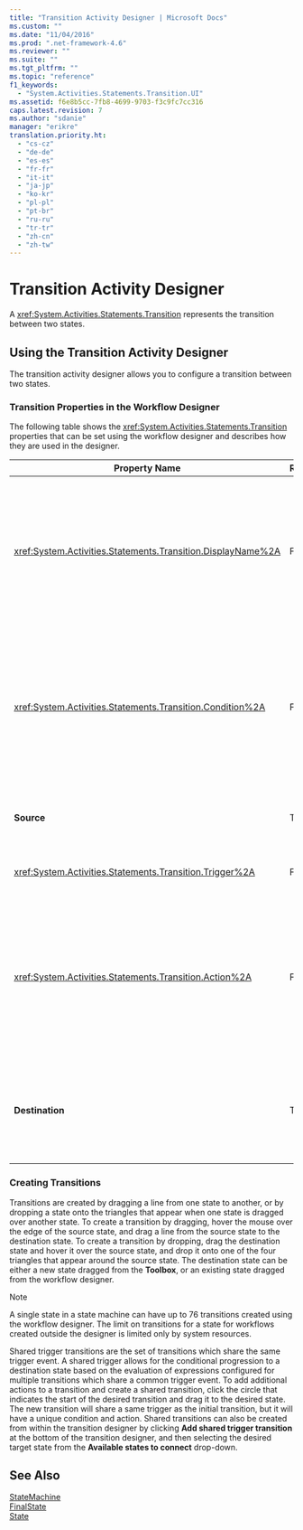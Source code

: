 ```yaml
---
title: "Transition Activity Designer | Microsoft Docs"
ms.custom: ""
ms.date: "11/04/2016"
ms.prod: ".net-framework-4.6"
ms.reviewer: ""
ms.suite: ""
ms.tgt_pltfrm: ""
ms.topic: "reference"
f1_keywords: 
  - "System.Activities.Statements.Transition.UI"
ms.assetid: f6e8b5cc-7fb8-4699-9703-f3c9fc7cc316
caps.latest.revision: 7
ms.author: "sdanie"
manager: "erikre"
translation.priority.ht: 
  - "cs-cz"
  - "de-de"
  - "es-es"
  - "fr-fr"
  - "it-it"
  - "ja-jp"
  - "ko-kr"
  - "pl-pl"
  - "pt-br"
  - "ru-ru"
  - "tr-tr"
  - "zh-cn"
  - "zh-tw"
---
```

# Transition Activity Designer
A <xref:System.Activities.Statements.Transition> represents the transition between two states.  
  
## Using the Transition Activity Designer  
 The transition activity designer allows you to configure a transition between two states.  
  
### Transition Properties in the Workflow Designer  
 The following table shows the <xref:System.Activities.Statements.Transition> properties that can be set using the workflow designer and describes how they are used in the designer.  
  
|Property Name|Required|Usage|  
|-------------------|--------------|-----------|  
|<xref:System.Activities.Statements.Transition.DisplayName%2A>|False|Specifies the friendly name of the <xref:System.Activities.Statements.Transition> activity designer. The default value is **T1**. The value can be edited in the property grid, in the header of the expanded transition designer, and in the header of the action section within the expanded transition designer. The <xref:System.Activities.Activity.DisplayName%2A> is used in the breadcrumb navigation that is displayed at the top of the workflow designer.<br /><br /> Although the <xref:System.Activities.Activity.DisplayName%2A> is not strictly required, it is a best practice to use one.|  
|<xref:System.Activities.Statements.Transition.Condition%2A>|False|If present, specifies an expression that must evaluate to **True** before control is passed to the destination state. This condition can be edited in the property grid and in the expanded transition designer. Multiple conditions in a shared transition are evaluated in the order in which they appear in the transition designer. **Note:**  Note that if the <xref:System.Activities.Statements.Transition.Condition%2A> of a transition evaluates to **False** (or all of the conditions of a shared trigger transition evaluate to **False**), the transition will not occur and all triggers for all the transitions from the state will be rescheduled. In this tutorial, this situation cannot happen because of the way the conditions are configured (we have specific actions for whether the guess is correct or incorrect).|  
|**Source**|True|Indicates the state from which this transition originates. Clicking the name of the source state switches the designer view to an expanded view of that state. This value is set when the transition is created and cannot be changed.|  
|<xref:System.Activities.Statements.Transition.Trigger%2A>|False|Specifies the activity whose completion initiates the transition. To set this activity, drag an activity from the **Toolbox** and drop it onto the **Trigger** section of the transition.|  
|<xref:System.Activities.Statements.Transition.Action%2A>|False|Specifies the activity that is executed when the trigger activity completed and the <xref:System.Activities.Statements.Transition.Condition%2A>, if present, evaluates to **true**. This activity is executed when transitioning to the destination state, after the <xref:System.Activities.Statements.State.Exit%2A> activity for the source state, if present, is executed. When the transition designer is expanded, this value can be set by dragging an activity from the **Toolbox** and dropping it onto the **Action** section of the transition. There can be multiple actions for a single transition. The individual actions can be expanded and contracted, and can be ordered by clicking the up or down arrow that appears on the action when there are multiple actions in a transition.|  
|**Destination**|True|Indicates the state that the state machine transitions to after the transition completes. This corresponds to the <xref:System.Activities.Statements.Transition.To%2A> property of the transition in the object model. Clicking the name of the destination state switches the designer view to an expanded view of that state. This value is set when the transition is created and can be changed by dragging the arrow that connects the transition to the destination state in the designer.|  
  
### Creating Transitions  
 Transitions are created by dragging a line from one state to another, or by dropping a state onto the triangles that appear when one state is dragged over another state. To create a transition by dragging, hover the mouse over the edge of the source state, and drag a line from the source state to the destination state. To create a transition by dropping, drag the destination state and hover it over the source state, and drop it onto one of the four triangles that appear around the source state. The destination state can be either a new state dragged from the **Toolbox**, or an existing state dragged from the workflow designer.  
  
> [!NOTE]
>  A single state in a state machine can have up to 76 transitions created using the workflow designer. The limit on transitions for a state for workflows created outside the designer is limited only by system resources.  
  
 Shared trigger transitions are the set of transitions which share the same trigger event. A shared trigger allows for the conditional progression to a destination state based on the evaluation of expressions configured for multiple transitions which share a common trigger event. To add additional actions to a transition and create a shared transition, click the circle that indicates the start of the desired transition and drag it to the desired state. The new transition will share a same trigger as the initial transition, but it will have a unique condition and action. Shared transitions can also be created from within the transition designer by clicking **Add shared trigger transition** at the bottom of the transition designer, and then selecting the desired target state from the **Available states to connect** drop-down.  
  
## See Also  
 [StateMachine](../workflow-designer/statemachine-activity-designer.md)   
 [FinalState](../workflow-designer/finalstate-activity-designer.md)   
 [State](../workflow-designer/state-activity-designer.md)